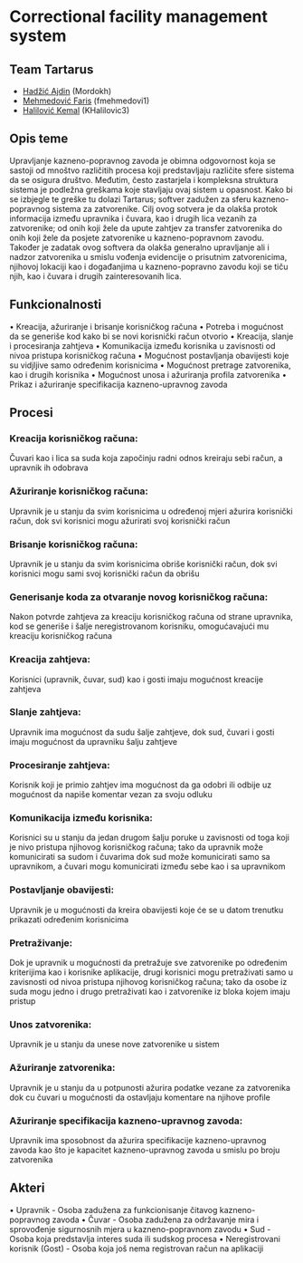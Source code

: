 # Correctional facility management system

## Team Tartarus
- [Hadžić Ajdin](https://github.com/Mordokh "Github") (Mordokh)
- [Mehmedović Faris](https://github.com/fmehmedovi1 "Github") (fmehmedovi1)
- [Halilović Kemal](https://github.com/KHalilovic3 "Github") (KHalilovic3)

## Opis teme
Upravljanje kazneno-popravnog zavoda je obimna odgovornost koja se sastoji od mnoštvo različitih procesa koji predstavljaju različite sfere sistema da se osigura društvo. Međutim, često zastarjela i kompleksna struktura sistema je podležna greškama koje stavljaju ovaj sistem u opasnost. Kako bi se izbjegle te greške tu dolazi Tartarus; softver zadužen za sferu kazneno-popravnog sistema za zatvorenike. Cilj ovog sotvera je da olakša protok informacija između upravnika i čuvara, kao i drugih lica vezanih za zatvorenike; od onih koji žele da upute zahtjev za transfer zatvorenika do onih koji žele da posjete zatvorenike u kazneno-popravnom zavodu. Također je zadatak ovog softvera da olakša generalno upravljanje ali i nadzor zatvorenika u smislu vođenja evidencije o prisutnim zatvorenicima, njihovoj lokaciji kao i događanjima u kazneno-popravno zavodu koji se tiču njih, kao i čuvara i drugih zainteresovanih lica. 

## Funkcionalnosti
•	Kreacija, ažuriranje i brisanje korisničkog računa
•	Potreba i mogućnost da se generiše kod kako bi se novi korisnički račun otvorio
•	Kreacija, slanje i procesiranja zahtjeva
•	Komunikacija između korisnika u zavisnosti od nivoa pristupa korisničkog računa
•	Mogućnost postavljanja obavijesti koje su vidjljive samo određenim korisnicima
•	Mogućnost pretrage zatvorenika, kao i drugih korisnika
•	Mogućnost unosa i ažuriranja profila zatvorenika
•	Prikaz i ažuriranje specifikacija kazneno-upravnog zavoda

## Procesi

### Kreacija korisničkog računa:
Čuvari kao i lica sa suda koja započinju radni odnos kreiraju sebi račun, a upravnik ih odobrava

### Ažuriranje korisničkog računa:
Upravnik je u stanju da svim korisnicima u određenoj mjeri ažurira korisnički račun, dok svi korisnici mogu ažurirati svoj korisnički račun

### Brisanje korisničkog računa:
Upravnik je u stanju da svim korisnicima obriše korisnički račun, dok svi korisnici mogu sami svoj korisnički račun da obrišu

### Generisanje koda za otvaranje novog korisničkog računa:
Nakon potvrde zahtjeva za kreaciju korisničkog računa od strane upravnika, kod se generiše i šalje neregistrovanom korisniku, omogućavajući  mu kreaciju korisničkog računa

### Kreacija zahtjeva:
Korisnici (upravnik, čuvar, sud) kao i gosti imaju mogućnost kreacije zahtjeva

### Slanje zahtjeva:
Upravnik ima mogućnost da sudu šalje zahtjeve, dok sud, čuvari i gosti imaju mogućnost da upravniku šalju zahtjeve

### Procesiranje zahtjeva:
Korisnik koji je primio zahtjev ima mogućnost da ga odobri ili odbije uz mogućnost da napiše komentar vezan za svoju odluku

### Komunikacija između korisnika:
Korisnici su u stanju da jedan drugom šalju poruke u zavisnosti od toga koji je nivo pristupa njihovog korisničkog računa; tako da upravnik može komunicirati sa sudom i čuvarima dok sud može komunicirati samo sa upravnikom, a čuvari mogu komunicirati između sebe kao i sa upravnikom

### Postavljanje obavijesti:
Upravnik je u mogućnosti da kreira obavijesti koje će se u datom trenutku prikazati određenim korisnicima

### Pretraživanje:
Dok je upravnik u mogućnosti da pretražuje sve zatvorenike po određenim kriterijima kao i korisnike aplikacije, drugi korisnici mogu pretraživati samo u zavisnosti od nivoa pristupa njihovog korisničkog računa; tako da osobe iz suda mogu jedno i drugo pretraživati kao i zatvorenike iz bloka kojem imaju pristup

### Unos zatvorenika:
Upravnik je u stanju da unese nove zatvorenike u sistem

### Ažuriranje zatvorenika:
Upravnik je u stanju da u potpunosti ažurira podatke vezane za zatvorenika dok cu čuvari u mogućnosti da ostavljaju komentare na njihove profile

### Ažuriranje specifikacija kazneno-upravnog zavoda:
Upravnik ima sposobnost da ažurira specifikacije kazneno-upravnog zavoda kao što je kapacitet kazneno-upravnog zavoda u smislu po broju zatvorenika

## Akteri

•	Upravnik - Osoba zadužena za funkcionisanje čitavog kazneno-popravnog zavoda
•	Čuvar - Osoba zadužena za održavanje mira i sprovođenje sigurnosnih mjera u kazneno-popravnom zavodu
•	Sud - Osoba koja predstavlja interes suda ili sudskog procesa
•	Neregistrovani korisnik (Gost) - Osoba koja još nema registrovan račun na aplikaciji

